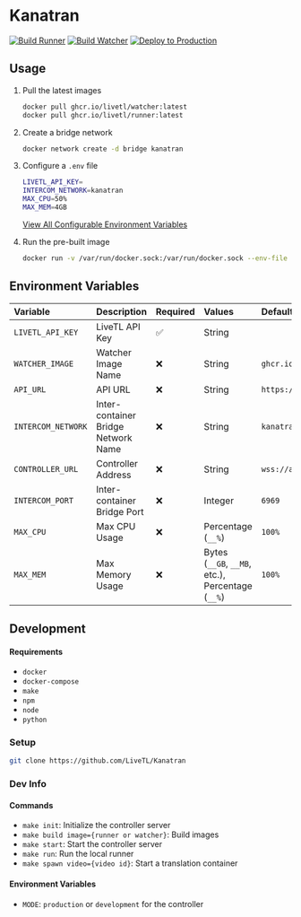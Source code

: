 # Kanatran
[![Build Runner](https://github.com/LiveTL/kanatran/actions/workflows/build_runner.yaml/badge.svg)](https://github.com/LiveTL/kanatran/actions/workflows/build_runner.yaml)
[![Build Watcher](https://github.com/LiveTL/kanatran/actions/workflows/build_watcher.yaml/badge.svg)](https://github.com/LiveTL/kanatran/actions/workflows/build_watcher.yaml)
[![Deploy to Production](https://github.com/LiveTL/kanatran/actions/workflows/deploy.yaml/badge.svg)](https://github.com/LiveTL/kanatran/actions/workflows/deploy.yaml)

## Usage

1. Pull the latest images
    ```bash
    docker pull ghcr.io/livetl/watcher:latest
    docker pull ghcr.io/livetl/runner:latest
    ```

1. Create a bridge network
    ```bash
    docker network create -d bridge kanatran
    ```

1. Configure a `.env` file
    ```bash
    LIVETL_API_KEY=
    INTERCOM_NETWORK=kanatran
    MAX_CPU=50%
    MAX_MEM=4GB
    ```
    [View All Configurable Environment Variables](#Environment-Variables) 

1.  Run the pre-built image
    ```bash
    docker run -v /var/run/docker.sock:/var/run/docker.sock --env-file .env ghcr.io/livetl/runner
    ```

## Environment Variables

| Variable | Description | Required | Values | Default |
|:---------|:------------|:---------|:-------|:--------|
| `LIVETL_API_KEY` | LiveTL API Key | ✅ | String | ` ` |
| `WATCHER_IMAGE` | Watcher Image Name | ❌ | String | `ghcr.io/livetl/watcher` |
| `API_URL` | API URL | ❌ | String | `https://api.livetl.app` |
| `INTERCOM_NETWORK` | Inter-container Bridge Network Name | ❌ | String | `kanatran` |
| `CONTROLLER_URL` | Controller Address | ❌ | String | `wss://api.livetl.app/kanatran/controller` |
| `INTERCOM_PORT` | Inter-container Bridge Port | ❌ | Integer | `6969` |
| `MAX_CPU` | Max CPU Usage | ❌ | Percentage (`__%`) | `100%` |
| `MAX_MEM` | Max Memory Usage | ❌ | Bytes (`__GB`, `__MB`, etc.), Percentage (`__%`) | `100%` |

## Development

#### Requirements
* `docker`
* `docker-compose`
* `make`
* `npm`
* `node`
* `python`

### Setup
```bash
git clone https://github.com/LiveTL/Kanatran
```

### Dev Info

#### Commands
* `make init`: Initialize the controller server
* `make build image={runner or watcher}`: Build images
* `make start`: Start the controller server
* `make run`: Run the local runner
* `make spawn video={video id}`: Start a translation container

#### Environment Variables
* `MODE`: `production` or `development` for the controller
